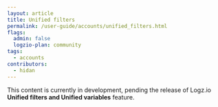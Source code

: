 ```yaml
---
layout: article
title: Unified filters
permalink: /user-guide/accounts/unified_filters.html
flags:
  admin: false
  logzio-plan: community
tags:
  - accounts
contributors:
  - hidan
---
```




This content is currently in development, pending the release of Logz.io **Unified filters and Unified variables** feature.

